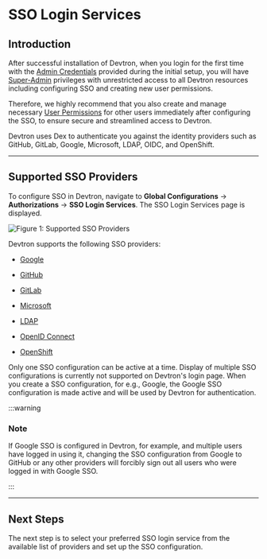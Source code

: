 # SSO Login Services

## Introduction

After successful installation of Devtron, when you login for the first time with the [Admin Credentials](../../setup/install/install-devtron-with-cicd.md) provided during the initial setup, you will have [Super-Admin](user-access.md) privileges with unrestricted access to all Devtron resources including configuring SSO and creating new user permissions.

Therefore, we highly recommend that you also create and manage necessary [User Permissions](user-access.md) for other users immediately after configuring the SSO, to ensure secure and streamlined access to Devtron.

Devtron uses Dex to authenticate you against the identity providers such as GitHub, GitLab, Google, Microsoft, LDAP, OIDC, and OpenShift.

---

## Supported SSO Providers

To configure SSO in Devtron, navigate to **Global Configurations** → **Authorizations** → **SSO Login Services**. The SSO Login Services page is displayed.

![Figure 1: Supported SSO Providers](https://devtron-public-asset.s3.us-east-2.amazonaws.com/images/global-configurations/sso-login-service/sso-login-home.jpg)

Devtron supports the following SSO providers:

* [Google](./authorization/sso/google.md)

* [GitHub](./authorization/sso/github.md)

* [GitLab](./authorization/sso/gitlab.md)

* [Microsoft](./authorization/sso/microsoft.md)

* [LDAP](./authorization/sso/ldap.md)

* [OpenID Connect](./authorization/sso/oidc.md)

* [OpenShift](./authorization/sso/openshift.md)

Only one SSO configuration can be active at a time. Display of multiple SSO configurations is currently not supported on Devtron's login page. When you create a SSO configuration, for e.g., Google, the Google SSO configuration is made active and will be used by Devtron for authentication.

:::warning

### Note

If Google SSO is configured in Devtron, for example, and multiple users have logged in using it, changing the SSO configuration from Google to GitHub or any other providers will forcibly sign out all users who were logged in with Google SSO.

:::

---

## Next Steps

The next step is to select your preferred SSO login service from the available list of providers and set up the SSO configuration.
